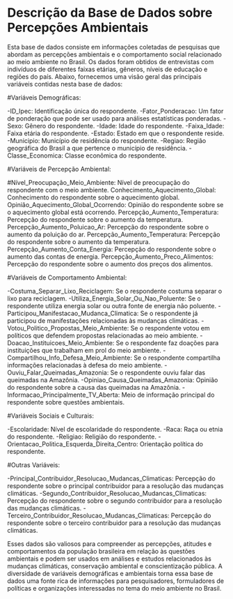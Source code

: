 # Descrição da Base de Dados sobre Percepções Ambientais


Esta base de dados consiste em informações coletadas de pesquisas que abordam as percepções ambientais e o comportamento social relacionado ao meio ambiente no Brasil. Os dados foram obtidos de entrevistas com indivíduos de diferentes faixas etárias, gêneros, níveis de educação e regiões do país. Abaixo, fornecemos uma visão geral das principais variáveis contidas nesta base de dados:

#Variáveis Demográficas:

-ID_Ipec: Identificação única do respondente.
-Fator_Ponderacao: Um fator de ponderação que pode ser usado para análises estatísticas ponderadas.
-Sexo: Gênero do respondente.
-Idade: Idade do respondente.
-Faixa_Idade: Faixa etária do respondente.
-Estado: Estado em que o respondente reside.
-Municipio: Município de residência do respondente.
-Regiao: Região geográfica do Brasil a que pertence o município de residência.
-Classe_Economica: Classe econômica do respondente.

#Variáveis de Percepção Ambiental:

#Nível_Preocupação_Meio_Ambiente: Nível de preocupação do respondente com o meio ambiente.
Conhecimento_Aquecimento_Global: Conhecimento do respondente sobre o aquecimento global.
Opinião_Aquecimento_Global_Ocorrendo: Opinião do respondente sobre se o aquecimento global está ocorrendo.
Percepção_Aumento_Temperatura: Percepção do respondente sobre o aumento da temperatura.
Percepção_Aumento_Poluicao_Ar: Percepção do respondente sobre o aumento da poluição do ar.
Percepção_Aumento_Temperatura: Percepção do respondente sobre o aumento da temperatura.
Percepção_Aumento_Conta_Energia: Percepção do respondente sobre o aumento das contas de energia.
Percepção_Aumento_Preco_Alimentos: Percepção do respondente sobre o aumento dos preços dos alimentos.

#Variáveis de Comportamento Ambiental:

-Costuma_Separar_Lixo_Reciclagem: Se o respondente costuma separar o lixo para reciclagem.
-Utiliza_Energia_Solar_Ou_Nao_Poluente: Se o respondente utiliza energia solar ou outra fonte de energia não poluente.
-Participou_Manifestacao_Mudanca_Climatica: Se o respondente já participou de manifestações relacionadas às mudanças climáticas.
-Votou_Politico_Propostas_Meio_Ambiente: Se o respondente votou em políticos que defendem propostas relacionadas ao meio ambiente.
-Doacao_Instituicoes_Meio_Ambiente: Se o respondente faz doações para instituições que trabalham em prol do meio ambiente.
-Compartilhou_Info_Defesa_Meio_Ambiente: Se o respondente compartilha informações relacionadas à defesa do meio ambiente.
-Ouviu_Falar_Queimadas_Amazonia: Se o respondente ouviu falar das queimadas na Amazônia.
-Opiniao_Causa_Queimadas_Amazonia: Opinião do respondente sobre a causa das queimadas na Amazônia.
-Informacao_Principalmente_TV_Aberta: Meio de informação principal do respondente sobre questões ambientais.

#Variáveis Sociais e Culturais:

-Escolaridade: Nível de escolaridade do respondente.
-Raca: Raça ou etnia do respondente.
-Religiao: Religião do respondente.
-Orientacao_Politica_Esquerda_Direita_Centro: Orientação política do respondente.

#Outras Variáveis:

-Principal_Contribuidor_Resolucao_Mudancas_Climaticas: Percepção do respondente sobre o principal contribuidor para a resolução das mudanças climáticas.
-Segundo_Contribuidor_Resolucao_Mudancas_Climaticas: Percepção do respondente sobre o segundo contribuidor para a resolução das mudanças climáticas.
-Terceiro_Contribuidor_Resolucao_Mudancas_Climaticas: Percepção do respondente sobre o terceiro contribuidor para a resolução das mudanças climáticas.

Esses dados são valiosos para compreender as percepções, atitudes e comportamentos da população brasileira em relação às questões ambientais e podem ser usados em análises e estudos relacionados às mudanças climáticas, conservação ambiental e conscientização pública. A diversidade de variáveis demográficas e ambientais torna essa base de dados uma fonte rica de informações para pesquisadores, formuladores de políticas e organizações interessadas no tema do meio ambiente no Brasil.
